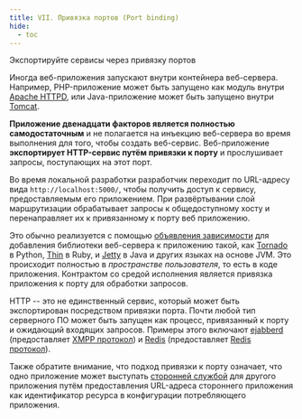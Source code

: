 ```yaml
---
title: VII. Привязка портов (Port binding)
hide:
  - toc
---
```

Экспортируйте сервисы через привязку портов

Иногда веб-приложения запускают внутри контейнера веб-сервера. Например, PHP-приложение может быть запущено как модуль внутри [Apache HTTPD](http://httpd.apache.org/), или Java-приложение может быть запущено внутри [Tomcat](http://tomcat.apache.org/).

**Приложение двенадцати факторов является полностью самодостаточным** и не полагается на инъекцию веб-сервера во время выполнения для того, чтобы создать веб-сервис. Веб-приложение **экспортирует HTTP-сервис путём привязки к порту** и прослушивает запросы, поступающих на этот порт.

Во время локальной разработки разработчик переходит по URL-адресу вида `http://localhost:5000/`, чтобы получить доступ к сервису, предоставляемым его приложением. При развёртывании слой маршрутизации обрабатывает запросы к общедоступному хосту и перенаправляет их к привязанному к порту веб приложению.

Это обычно реализуется с помощью [объявления зависимости](./dependencies.md) для добавления библиотеки веб-сервера к приложению такой, как [Tornado](http://www.tornadoweb.org/) в Python, [Thin](http://code.macournoyer.com/thin/) в Ruby, и [Jetty](http://www.eclipse.org/jetty/) в Java и других языках на основе JVM. Это происходит полностью в *пространстве пользователя*, то есть в коде приложения. Контрактом со средой исполнения является привязка приложения к порту для обработки запросов.

HTTP -- это не единственный сервис, который может быть экспортирован посредством привязки порта. Почти любой тип серверного ПО может быть запущен как процесс, привязанный к порту и ожидающий входящих запросов. Примеры этого включают [ejabberd](http://www.ejabberd.im/) (предоставляет [XMPP протокол](http://xmpp.org/)) и [Redis](http://redis.io/) (предоставляет [Redis протокол](http://redis.io/topics/protocol)).

Также обратите внимание, что подход привязки к порту означает, что одно приложение может выступать [сторонней службой](./backing-services.md) для другого приложения путём предоставления URL-адреса стороннего приложения как идентификатор ресурса в конфигурации потребляющего приложения.
